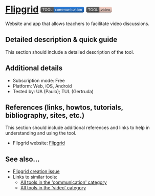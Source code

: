 # [Flipgrid](https://flipgrid.com)  [<img src="images/communication.png" align="bottom">](https://github.com/e-CLOSE/Toolbox/issues?q=label%3A01_TOOL+label%3Acommunication) [<img src="images/video.png" align="bottom">](https://github.com/e-CLOSE/Toolbox/issues?q=label%3A01_TOOL+label%3Avideo)

Website and app that allows teachers to facilitate video discussions.


## Detailed description & quick guide

This section should include a detailed description of the tool.


## Additional details

- Subscription mode: Free
- Platform: Web, iOS, Android
- Tested by: UA (Paulo); TUL (Gertruda)


## References (links, howtos, tutorials, bibliography, sites, etc.)

This section should include additional references and links to help in
understanding and using the tool.

- Flipgrid website: [Flipgrid](https://flipgrid.com)


## See also...

- [Flipgrid creation issue](https://github.com/e-CLOSE/Toolbox/issues/137)
- Links to similar tools:
  - [All tools in the 'communication' category](https://github.com/e-CLOSE/Toolbox/issues?q=label%3A01_TOOL+label%3Acommunication)
  - [All tools in the 'video' category](https://github.com/e-CLOSE/Toolbox/issues?q=label%3A01_TOOL+label%3Avideo)
